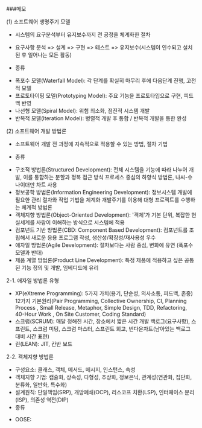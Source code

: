 ###메모

(1) 소프트웨어 생명주기 모델
- 시스템의 요구분석부터 유지보수까지 전 공정을 체계화한 절차
- 요구사항 분석 => 설계 => 구현 => 테스트 => 유지보수(시스템이 인수되고 설치된 후 일어나는 모든 활동)

- 종류
* 폭포수 모델(Waterfall Model): 각 단계를 확실히 마무리 후에 다음단계 진행, 고전적 모델
* 프로토타이핑 모델(Prototyping Model): 주요 기능을 프로토타입으로 구현, 피드백 반영
* 나선형 모델(Spiral Model): 위험 최소화, 점진적 시스템 개발
* 반복적 모델(Iteration Model): 병렬적 개발 후 통합 / 반복적 개발을 통한 완성


(2) 소프트웨어 개발 방법론
- 소프트웨어 개발 전 과정에 지속적으로 적용할 수 있는 방법, 절차 기법

- 종류
* 구조적 방법론(Structured Development): 전체 시스템을 기능에 따라 나누어 개발, 이를 통합하는 분할과 정복 접근 방식
                                         프로세스 중심의 하향식 방법론, 나씨-슈나이더만 차트 사용
* 정보공학 방법론(Information Engineering Development): 정보시스템 개발에 필요한 관리 절차와 작업 기법을 체계화
                                                         개발주기를 이용해 대형 프로젝트를 수행하는 체계적 방법론
* 객체지향 방법론(Object-Oriented Development): '객체'가 기본 단위, 복잡한 현실세계를 사람이 이해하는 방식으로 시스템에 적용
* 컴포넌트 기반 방법론(CBD: Component Based Development): 컴포넌트를 조립해서 새로운 응용 프로그램 작성, 생산성/확장성/재사용성 우수
* 애자일 방법론(Agile Development): 절차보다는 사람 중심, 변화에 유연 (폭포수 모델과 반대) 
* 제품 계열 방법론(Product Line Development): 특정 제품에 적용하고 싶은 공통된 기능 정의 및 개발, 임베디드에 유리

2-1. 애자일 방법론 유형
* XP(eXtreme Programming): 5가지 가치(용기, 단순성, 의사소통, 피드백, 존중)
                           12가지 기본원리(Pair Programming, Collective Ownership, CI, Planning Process
                                        , Small Release, Metaphor, Simple Design, TDD, Refactoring, 40-Hour Work
                                        , On Site Customer, Coding Standard)
* 스크럼(SCRUM): 매달 정해진 시간, 장소에서 짧은 시간 개발
                 백로그(요구사항), 스프린트, 스크럼 미팅, 스크럼 마스터, 스프린트 회고, 번다운차트(남아있는 백로그 대비 시간 표현)
* 린(LEAN): JIT, 칸반 보드

2-2. 객체지향 방법론
- 구성요소: 클래스, 객체, 메서드, 메시지, 인스턴스, 속성
- 객체지향 기법: 캡슐화, 상속성, 다형성, 추상화, 정보은닉, 관계성(연관화, 집단화, 분류화, 일반화, 특수화)
- 설계원칙: 단일책임(SRP), 개방폐쇄(OCP), 리스코프 치환(LSP), 인터페이스 분리(ISP), 의존성 역전(DIP)
- 종류
* OOSE: 













